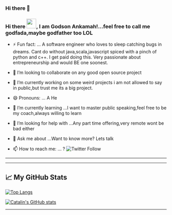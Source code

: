 ### Hi there 👋

<!--
**Nii-Addo/Nii-Addo** is a ✨ _special_ ✨ repository because its `README.md` (this file) appears on your GitHub profile.

-->

### Hi there <img src="https://raw.githubusercontent.com/MartinHeinz/MartinHeinz/master/wave.gif" width="30px">, I am Godson Ankamah!...feel free to call me godfada,maybe godfather too LOL

- ⚡ Fun fact: ...
A software engineer who loves to sleep catching bugs in dreams. 
Cant do without java,scala,javascript spiced with a pinch of python and c++. I get paid doing this.
Very passionate about entrepreneurship and would BE one soonest. 

- 👯 I’m looking to collaborate on any good open source project
- 🔭 I’m currently working on some weird projects i am not allowed to say in public,but trust me its a big project.
- 😄 Pronouns: ... A He
- 🌱 I’m currently learning ...I want to master public speaking,feel free to be my coach,always willing to learn
- 🤔 I’m looking for help with ...Any part time offering,very remote wont be bad either
- 💬 Ask me about ...Want to know more? Lets talk

- 📫 How to reach me: ... ? ![Twitter Follow](https://img.shields.io/twitter/follow/godfathercodes?style=social)
- ---

---

## &#x1f4c8; My GitHub Stats

[![Top Langs](https://github-readme-stats.vercel.app/api/top-langs/?username=Nii-Addo&hide=java,html,css&theme=radical)](https://github.com/anuraghazra/github-readme-stats)

[![Catalin's GitHub stats](https://github-readme-stats.vercel.app/api?username=Nii-Addo&theme=radical)](https://github.com/anuraghazra/github-readme-stats)

---
